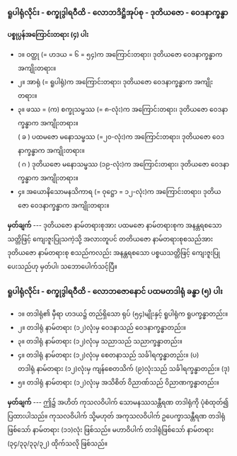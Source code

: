 ### ရူပါရုံလိုင်း - စက္ခုဒွါရဝီထိ - လောဘဒိဋ္ဌိအုပ်စု - ဒုတိယဇော - ဝေဒနာက္ခန္ဓာ

**ပစ္စုပ္ပန်အကြောင်းတရား (၄) ပါး**

- ၁။ ဝတ္ထု (= ဟဒယ = ၆ = ၅၄)က အကြောင်းတရား၊ ဒုတိယဇော ဝေဒနာက္ခန္ဓာက အကျိုးတရား။
- ၂။ အာရုံ (= ရူပါရုံ)က အကြောင်းတရား၊ ဒုတိယဇော ဝေဒနာက္ခန္ဓာက အကျိုးတရား။
- ၃။ ဖဿ = (က) စက္ခုသမ္ဖဿ (= ၈-လုံး)က အကြောင်းတရား၊ ဒုတိယဇော ဝေဒနာက္ခန္ဓာက အကျိုးတရား။ <br>( ခ ) ပထမဇော မနောသမ္ဖဿ (=၂၀-လုံး)က အကြောင်းတရား၊ ဒုတိယဇော ဝေဒနာက္ခန္ဓာက အကျိုးတရား။ <br>( ဂ ) ဒုတိယဇော မနောသမ္ဖဿ (၁၉-လုံး)က အကြောင်းတရား၊ ဒုတိယဇော ဝေဒနာက္ခန္ဓာက အကျိုးတရား။
- ၄။ အယောနိသောမနသိကာရ (= ဝုဋ္ဌော = ၁၂-လုံး)က အကြောင်းတရား၊ ဒုတိယဇော ဝေဒနာက္ခန္ဓာက အကျိုးတရား။

**မှတ်ချက်** --- ဒုတိယဇော နာမ်တရားစုအား ပထမဇော နာမ်တရားစုက အနန္တရစသော သတ္တိဖြင့် ကျေးဇူးပြုသကဲ့သို့ အလားတူပင် တတိယဇော နာမ်တရားစုစသည်အား ဒုတိယဇော နာမ်တရားစု စသည်ကလည်း အနန္တရစသော ပစ္စယသတ္တိဖြင့် ကျေးဇူးပြုပေးသည်ဟု မှတ်ပါ၊ သဘောပေါက်သင့်ပြီ။

### ရူပါရုံလိုင်း - စက္ခုဒွါရဝီထိ - လောဘဇောနောင် ပထမတဒါရုံ ခန္ဓာ (၅) ပါး

- ၁။ တဒါရုံ၏ မှီရာ ဟဒယ၌ တည်ရှိသော ရုပ် (၅၄)မျိုးနှင့် ရူပါရုံက ရူပက္ခန္ဓာတည်း။
- ၂။ တဒါရုံ နာမ်တရား (၁၂)လုံးမှ ဝေဒနာသည် ဝေဒနာက္ခန္ဓာတည်း။
- ၃။ တဒါရုံ နာမ်တရား (၁၂)လုံးမှ သညာသည် သညာက္ခန္ဓာတည်း။
- ၄။ တဒါရုံ နာမ်တရား (၁၂)လုံးမှ စေတနာသည် သင်္ခါရက္ခန္ဓာတည်း။ (ပ) <br>တဒါရုံ နာမ်တရား (၁၂)လုံးမှ ကျန်စေတသိက် (၉)လုံးသည် သင်္ခါရက္ခန္ဓာတည်း။ (ဒု)
- ၅။ တဒါရုံ နာမ်တရား (၁၂)လုံးမှ အသိစိတ် ဝိညာဏ်သည် ဝိညာဏက္ခန္ဓာတည်း။

**မှတ်ချက်** --- ဤ၌ အဟိတ် ကုသလဝိပါက် သောမနဿသန္တီရဏ တဒါရုံကို ပုံစံထုတ်၍ ပြထားပါသည်။ 
ကုသလဝိပါက် သို့မဟုတ် အကုသလဝိပါက် ဥပေက္ခာသန္တီရဏ တဒါရုံဖြစ်သော် နာမ်တရား (၁၁)လုံး ဖြစ်သည်။ 
မဟာဝိပါက် တဒါရုံဖြစ်သော် နာမ်တရား (၃၄/၃၃/၃၃/၃၂) ထိုက်သလို ဖြစ်သည်။
